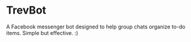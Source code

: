 # TrevBot
A Facebook messenger bot designed to help group chats organize to-do items. Simple but effective. :)

